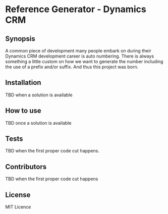# Reference Generator - Dynamics CRM

## Synopsis

A common piece of development many people embark on during their Dynamics CRM development career is auto numbering.  There is always something a little custom on how we want to generate the number including the use of a prefix and/or suffix.  And thus this project was born.

## Installation

TBD when a solution is available

## How to use

TBD once a solution is available

## Tests

TBD when the first proper code cut happens.

## Contributors

TBD when the first proper code cut happens

## License

MIT Licence
